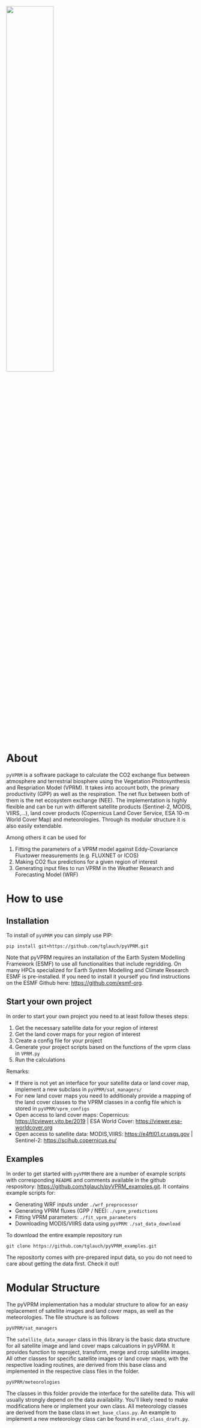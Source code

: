 <img src="https://github.com/tglauch/pyVPRM/assets/29706254/ba2565e6-1434-4a95-8086-936462f8d05d" width=50% height=50%>

# About

`pyVPRM` is a software package to calculate the CO2 exchange flux between atmosphere and terrestrial biosphere using the Vegetation Photosynthesis and Respriation Model (VPRM). It takes into account both, the primary productivity (GPP) as well as the respiration. The net flux between both of them is the net ecosystem exchange (NEE). The implementation is highly flexible and can be run with different satellite products (Sentinel-2, MODIS, VIIRS,...), land cover products (Copernicus Land Cover Service, ESA 10-m World Cover Map) and meteorologies. Through its modular structure it is also easily extendable. 

Among others it can be used for 

1. Fitting the parameters of a VPRM model against Eddy-Covariance Fluxtower measurements (e.g. FLUXNET or ICOS)
2. Making CO2 flux predictions for a given region of interest
3. Generating input files to run VPRM in the Weather Research and Forecasting Model (WRF)


# How to use

## Installation

To install of ```pyVPRM``` you can simply use PIP:

```
pip install git+https://github.com/tglauch/pyVPRM.git
```

Note that pyVPRM requires an installation of the Earth System Modelling Framework (ESMF) to use all functionalities that include regridding. On many HPCs specialized for Earth System Modelling and Climate Research ESMF is pre-installed. If you need to install it yourself you find instructions on the ESMF Github here: https://github.com/esmf-org. 

## Start your own project

In order to start your own project you need to at least follow theses steps: 

1. Get the necessary satellite data for your region of interest 
2. Get the land cover maps for your region of interest
3. Create a config file for your project
4. Generate your project scripts based on the functions of the vprm class in `VPRM.py`
5. Run the calculations

Remarks: 
- If there is not yet an interface for your satellite data or land cover map, implement a new subclass in `pyVPRM/sat_managers/`
- For new land cover maps you need to additionaly provide a mapping of the land cover classes to the VPRM classes in a config file which is stored in  `pyVPRM/vprm_configs`
- Open access to land cover maps: Copernicus: https://lcviewer.vito.be/2019 | ESA World Cover: https://viewer.esa-worldcover.org
- Open access to satellite data: MODIS,VIIRS: https://e4ftl01.cr.usgs.gov | Sentinel-2: https://scihub.copernicus.eu/

## Examples

In order to get started with ```pyVPRM``` there are a number of example scripts with corresponding `README` and comments available in the github respository: https://github.com/tglauch/pyVPRM_examples.git. It contains example scripts for:

- Generating WRF inputs under ``./wrf_preprocessor``
- Generating VPRM fluxes (GPP / NEE): ``./vprm_predictions``
- Fitting VPRM parameters: ``./fit_vprm_parameters``
- Downloading MODIS/VIIRS data using ``pyVPRM``: ``./sat_data_download``

To download the entire example repository run
```
git clone https://github.com/tglauch/pyVPRM_examples.git
```

The repositorty comes with pre-prepared input data, so you do not need to care about getting the data first. Check it out!

# Modular Structure

The pyVPRM implementation has a modular structure to allow for an easy replacement of satellite images and land cover maps, as well as the meteorologies. The file structure is as follows


```pyVPRM/sat_managers```

The ```satellite_data_manager``` class in this library is the basic data structure for all satellite image and land cover maps calcuations in pyVPRM. It provides function to reproject, transform, merge and crop satellite images. All other classes for specific satellite images or land cover maps, with the respective loading routines, are derived from this base class and implemented in the respective class files in the folder. 


```pyVPRM/meteorologies```

The classes in this folder provide the interface for the satellite data. This will usually strongly depend on the data availability. You'll likely need to make modifications here or implement your own class. All meteorology classes are derived from the base class in ```met_base_class.py```. An example to implement a new meteorology class can be found in ```era5_class_draft.py```.
